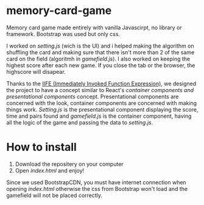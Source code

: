 # memory-card-game
Memory card game made entirely with vanilla Javascirpt, no library or framework.
Bootstrap was used but only css.


I worked on _setting.js_ (wich is the UI) and i helped making the algorithm on shuffling the card and making sure that there isn't more than 2 of the same card on the field (algoritmh in _gamefield.js_). 
I also worked on keeping the highest score after each new game. If you close the tab or the browser, the highscore will disapear.



Thanks to the [IIFE (Immediately Invoked Function Expression)](https://developer.mozilla.org/en-US/docs/Glossary/IIFE), we designed the project to have a concept similar to React's _container components and presentational components_ concept.
Presentational components are concerned with the look, container components are concerned with making things work.
_Setting.js_ is the presentational component displaying the score, time and pairs found and _gamefield.js_ is the container component, having all the logic of the game and passing the data to _setting.js_.




# How to install
1. Download the repositery on your computer
2. Open _index.html_ and enjoy! 

Since we used BootstrapCDN, you must have internet connection when opening _index.html_ otherwise the css from Bootstrap won't load and the gamefield will not be placed correctly. 
